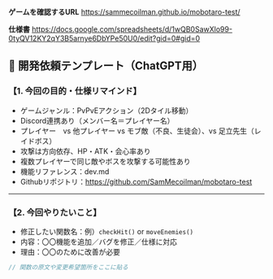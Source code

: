**ゲームを確認するURL**
https://sammecoilman.github.io/mobotaro-test/

**仕様書**
https://docs.google.com/spreadsheets/d/1wQB0SawXlo99-0tyQV12KY2qY3B5arnye6DbYPe50U0/edit?gid=0#gid=0


## 🧾 開発依頼テンプレート（ChatGPT用）

### 【1. 今回の目的・仕様リマインド】

- ゲームジャンル：PvPvEアクション（2Dタイル移動）
- Discord連携あり（メンバー名＝プレイヤー名）
- プレイヤー　vs 他プレイヤー vs モブ敵（不良、生徒会）、vs 足立先生（レイドボス）
- 攻撃は方向依存、HP・ATK・会心率あり
- 複数プレイヤーで同じ敵やボスを攻撃する可能性あり
- 機能リファレンス：dev.md
- Githubリポジトリ：https://github.com/SamMecoilman/mobotaro-test
---

### 【2. 今回やりたいこと】

- 修正したい関数名：例）`checkHit()` or `moveEnemies()`
- 内容：〇〇機能を追加／バグを修正／仕様に対応
- 理由：〇〇のために改善が必要

```js
// 関数の原文や変更希望箇所をここに貼る
